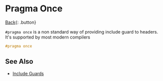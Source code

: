 # Pragma Once

[Back](../../index.md){: .button}

`#pragma once` is a non standard way of providing include guard to headers. It's supported by most modern compilers

```cpp
#pragma once
```

## See Also

- [Include Guards](./include-guard.md)
